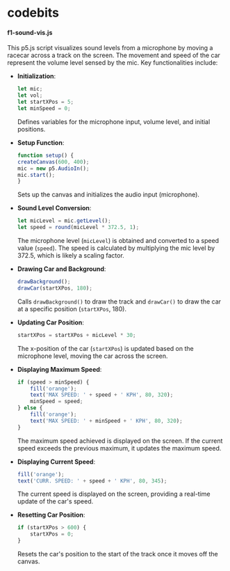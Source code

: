 # codebits

#### f1-sound-vis.js
This p5.js script visualizes sound levels from a microphone by moving a racecar across a track on the screen. The movement and speed of the car represent the volume level sensed by the mic. Key functionalities include:

- **Initialization**:
  ```javascript
  let mic;
  let vol;
  let startXPos = 5;
  let minSpeed = 0;
  ```
  Defines variables for the microphone input, volume level, and initial positions.

- **Setup Function**:
  ```javascript
  function setup() {
  createCanvas(600, 400);
  mic = new p5.AudioIn();
  mic.start();
  }
  ```
  Sets up the canvas and initializes the audio input (microphone).

- **Sound Level Conversion**:
  ```javascript
  let micLevel = mic.getLevel();
  let speed = round(micLevel * 372.5, 1);
  ```
  The microphone level (`micLevel`) is obtained and converted to a speed value (`speed`). The speed is calculated by multiplying the mic level by 372.5, which is likely a scaling factor.

- **Drawing Car and Background**:
  ```javascript
  drawBackground();
  drawCar(startXPos, 180);
  ```
  Calls `drawBackground()` to draw the track and `drawCar()` to draw the car at a specific position (`startXPos`, 180).

- **Updating Car Position**:
  ```javascript
  startXPos = startXPos + micLevel * 30;
  ```
  The x-position of the car (`startXPos`) is updated based on the microphone level, moving the car across the screen.

- **Displaying Maximum Speed**:
  ```javascript
  if (speed > minSpeed) {
      fill('orange');
      text('MAX SPEED: ' + speed + ' KPH', 80, 320);
      minSpeed = speed;
  } else {
      fill('orange');
      text('MAX SPEED: ' + minSpeed + ' KPH', 80, 320);
  }
  ```
  The maximum speed achieved is displayed on the screen. If the current speed exceeds the previous maximum, it updates the maximum speed.

- **Displaying Current Speed**:
  ```javascript
  fill('orange');
  text('CURR. SPEED: ' + speed + ' KPH', 80, 345);
  ```
  The current speed is displayed on the screen, providing a real-time update of the car's speed.

- **Resetting Car Position**:
  ```javascript
  if (startXPos > 600) {
      startXPos = 0;
  }
  ```
  Resets the car's position to the start of the track once it moves off the canvas.